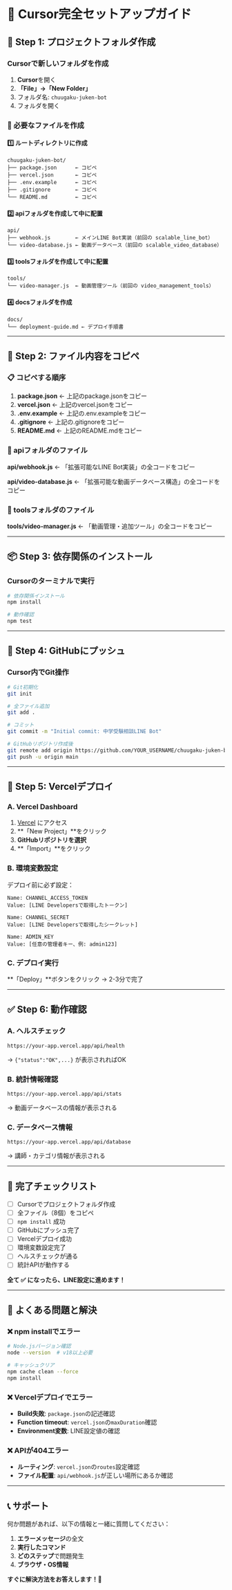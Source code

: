 # 🎯 Cursor完全セットアップガイド

## 📁 Step 1: プロジェクトフォルダ作成

### Cursorで新しいフォルダを作成
1. **Cursor**を開く
2. **「File」→「New Folder」**
3. フォルダ名: `chuugaku-juken-bot`
4. フォルダを開く

### 📄 必要なファイルを作成

#### 1️⃣ ルートディレクトリに作成
```
chuugaku-juken-bot/
├── package.json      ← コピペ
├── vercel.json       ← コピペ  
├── .env.example      ← コピペ
├── .gitignore        ← コピペ
└── README.md         ← コピペ
```

#### 2️⃣ apiフォルダを作成して中に配置
```
api/
├── webhook.js        ← メインLINE Bot実装（前回の scalable_line_bot）
└── video-database.js ← 動画データベース（前回の scalable_video_database）
```

#### 3️⃣ toolsフォルダを作成して中に配置
```
tools/
└── video-manager.js  ← 動画管理ツール（前回の video_management_tools）
```

#### 4️⃣ docsフォルダを作成
```
docs/
└── deployment-guide.md ← デプロイ手順書
```

---

## 🔧 Step 2: ファイル内容をコピペ

### 📋 コピペする順序

1. **package.json** ← 上記のpackage.jsonをコピー
2. **vercel.json** ← 上記のvercel.jsonをコピー
3. **.env.example** ← 上記の.env.exampleをコピー
4. **.gitignore** ← 上記の.gitignoreをコピー
5. **README.md** ← 上記のREADME.mdをコピー

### 📁 apiフォルダのファイル

**api/webhook.js** ← 「拡張可能なLINE Bot実装」の全コードをコピー

**api/video-database.js** ← 「拡張可能な動画データベース構造」の全コードをコピー

### 📁 toolsフォルダのファイル

**tools/video-manager.js** ← 「動画管理・追加ツール」の全コードをコピー

---

## 📦 Step 3: 依存関係のインストール

### Cursorのターミナルで実行
```bash
# 依存関係インストール
npm install

# 動作確認
npm test
```

---

## 🔗 Step 4: GitHubにプッシュ

### Cursor内でGit操作
```bash
# Git初期化
git init

# 全ファイル追加
git add .

# コミット
git commit -m "Initial commit: 中学受験相談LINE Bot"

# GitHubリポジトリ作成後
git remote add origin https://github.com/YOUR_USERNAME/chuugaku-juken-bot.git
git push -u origin main
```

---

## 🚀 Step 5: Vercelデプロイ

### A. Vercel Dashboard
1. [Vercel](https://vercel.com/) にアクセス
2. **「New Project」**をクリック
3. **GitHubリポジトリを選択**
4. **「Import」**をクリック

### B. 環境変数設定
デプロイ前に必ず設定：

```
Name: CHANNEL_ACCESS_TOKEN
Value: [LINE Developersで取得したトークン]

Name: CHANNEL_SECRET  
Value: [LINE Developersで取得したシークレット]

Name: ADMIN_KEY
Value: [任意の管理者キー、例: admin123]
```

### C. デプロイ実行
**「Deploy」**ボタンをクリック → 2-3分で完了

---

## ✅ Step 6: 動作確認

### A. ヘルスチェック
```
https://your-app.vercel.app/api/health
```
→ `{"status":"OK",...}` が表示されればOK

### B. 統計情報確認
```
https://your-app.vercel.app/api/stats
```
→ 動画データベースの情報が表示される

### C. データベース情報
```
https://your-app.vercel.app/api/database
```
→ 講師・カテゴリ情報が表示される

---

## 🎯 完了チェックリスト

- [ ] Cursorでプロジェクトフォルダ作成
- [ ] 全ファイル（8個）をコピペ
- [ ] `npm install` 成功
- [ ] GitHubにプッシュ完了
- [ ] Vercelデプロイ成功
- [ ] 環境変数設定完了
- [ ] ヘルスチェックが通る
- [ ] 統計APIが動作する

**全て ✅ になったら、LINE設定に進めます！**

---

## 🚨 よくある問題と解決

### ❌ npm installでエラー
```bash
# Node.jsバージョン確認
node --version  # v18以上必要

# キャッシュクリア
npm cache clean --force
npm install
```

### ❌ Vercelデプロイでエラー
- **Build失敗**: `package.json`の記述確認
- **Function timeout**: `vercel.json`の`maxDuration`確認
- **Environment変数**: LINE設定値の確認

### ❌ APIが404エラー
- **ルーティング**: `vercel.json`の`routes`設定確認
- **ファイル配置**: `api/webhook.js`が正しい場所にあるか確認

---

## 📞 サポート

何か問題があれば、以下の情報と一緒に質問してください：

1. **エラーメッセージ**の全文
2. **実行したコマンド**
3. **どのステップ**で問題発生
4. **ブラウザ・OS情報**

**すぐに解決方法をお答えします！🚀**